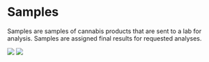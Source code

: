 # Samples

Samples are samples of cannabis products that are sent to a lab for analysis. Samples are assigned final results for requested analyses.

<img src="/assets/images/screenshots/screenshot_samples_table.png"/>

<img src="/assets/images/screenshots/screenshot_samples_form.png"/>
